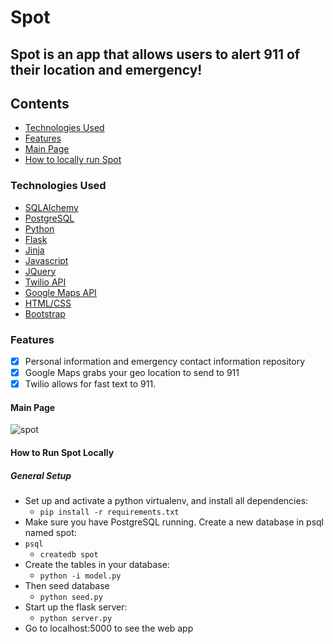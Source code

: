 
# Spot

## Spot is an app that allows users to alert 911 of their location and emergency!

## Contents
* [Technologies Used](#technologiesused)
* [Features](#feautures)
* [Main Page](#main)
* [How to locally run Spot](#run)

### <a name="technologiesused"></a>Technologies Used

* [SQLAlchemy](http://www.sqlalchemy.org/)
* [PostgreSQL](https://www.postgresql.org/)
* [Python](https://www.python.org/)
* [Flask](http://flask.pocoo.org/)
* [Jinja](http://jinja.pocoo.org/)
* [Javascript](https://www.javascript.com/)
* [JQuery](https://jquery.com/)
* [Twilio API](https://www.twilio.com/?mkwid=so15S8OY0&pdv=c&pcrid=178300256561&pmt=e&pkw=twilio%20api&campaign=G_S_Brand_Alpha_NA&utm_source=google&utm_medium=cpc&utm_term=twilio+api&utm_campaign=G_S_Brand_Alpha_NA&utm_content=Brand&gclid=Cj0KEQjwicfHBRCh6KaMp4-asKgBEiQA8GH2x3wyqNz_PwY8NZiDdwfliPwG5LIQCPpNrGTZz5gkXkcaAi-U8P8HAQ)
* [Google Maps API](https://developers.google.com/maps/)
* [HTML/CSS](http://www.w3schools.com/html/html_css.asp)
* [Bootstrap](http://getbootstrap.com/)

### <a name="features"></a>Features

- [x] Personal information and emergency contact information repository
- [x] Google Maps grabs your geo location to send to 911
- [x] Twilio allows for fast text to 911. 

#### <a name="main"></a>Main Page
![spot](https://cloud.githubusercontent.com/assets/11432315/25067333/d790523c-21f4-11e7-8d23-825bbee77e44.gif)

#### <a name="run"></a>How to Run Spot Locally

##### General Setup
* Set up and activate a python virtualenv, and install all dependencies:
    * `pip install -r requirements.txt`
* Make sure you have PostgreSQL running. Create a new database in psql named spot:
* `psql`
  * `createdb spot`
 * Create the tables in your database:
    * `python -i model.py`
 * Then seed database
   * `python seed.py`
 * Start up the flask server:
    * `python server.py`
 * Go to localhost:5000 to see the web app
